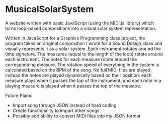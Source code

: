 # MusicalSolarSystem
A website written with basic JavaScript (using the MIDI.js library) which turns loop-based compositions into a visual solar system representation.

Written in JavaScript for a Graphics Programming class project, the program takes an original composition I wrote for a Sound Design class and visually represents it as a solar system.  Each instrument rotates around the time signature.  The measures (equal to the length of the loop) rotate around each instrument.  The notes for each measure rotate around the corresponding measure.  The rotation speed of everything in the system is calculated based on the BPM of the song.  No full MIDI files are played, instead the notes are played dynamically based on their position: each measure plays when it passes the top of the instrument, and each note in a playing measure is played when it passes the top of the measure.

Future Plans: 
- Import song through JSON instead of hard coding
- Create functionality to import other songs
- Possibly add ability to convert MIDI files into my JSON format
